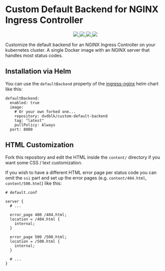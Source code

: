 # Custom Default Backend for NGINX Ingress Controller

<p align="center">
  <a href="https://hub.docker.com/repository/docker/dvdblk/custom-default-backend" alt="Docker Version">
    <img src="https://img.shields.io/docker/v/dvdblk/custom-default-backend"/>
  </a>
  <a href="https://hub.docker.com/repository/docker/dvdblk/custom-default-backend" alt="Docker Pulls">
    <img src="https://img.shields.io/docker/pulls/dvdblk/custom-default-backend"/>
  </a>
  <a href="https://hub.docker.com/repository/docker/dvdblk/custom-default-backend" alt="Docker Image size">
    <img src="https://img.shields.io/docker/image-size/dvdblk/custom-default-backend?sort=date"/>
  </a>
  <a href="LICENSE" alt="GitHub License">
    <img src="https://img.shields.io/github/license/dvdblk/custom-default-backend"/>
  </a>
</p>

Customize the default backend for an NGINX Ingress Controller on your kubernetes cluster. A single Docker image with an NGINX server that handles most status codes.


## Installation via Helm
You can use the `defaultBackend` property of the [ingress-nginx](https://github.com/kubernetes/ingress-nginx/tree/main/charts/ingress-nginx) helm chart like this:

```
defaultBackend:
  enabled: true
  image:
    # Or your own forked one...
    repository: dvdblk/custom-default-backend
    tag: "latest"
    pullPolicy: Always
  port: 8080
```

## HTML Customization

Fork this repository and edit the HTML inside the `content/` directory if you want some CSS / text customization.

If you wish to have a different HTML error page per status code you can omit the `ssi` part and set up the error pages (e.g. `content/404.html`, `content/500.html`) like this:

```
# default.conf

server {
  # ...

  error_page 400 /404.html;
  location = /404.html {
    internal;
  }

  error_page 500 /500.html;
  location = /500.html {
    internal;
  }

  # ...
}
```
